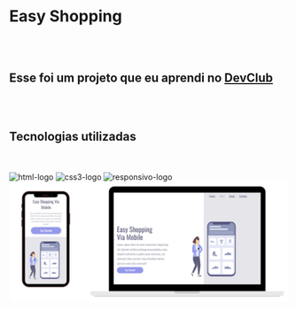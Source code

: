 <h1> Easy Shopping</h1>
<br>
<br>
<h2>Esse foi um projeto que eu aprendi no <a href="https://rodolfomori.com.br/devclub" >DevClub</a></h2>
<br>
<br>
<h2>Tecnologias utilizadas</h2>
<br>
<br>
<img src="https://img.shields.io/badge/HTML5-E34F26?style=for-the-badge&logo=html5&logoColor=white" alt="html-logo">
<img src="https://img.shields.io/badge/CSS3-1572B6?style=for-the-badge&logo=css3&logoColor=white" alt="css3-logo">
<img src="https://static.vecteezy.com/ti/vetor-gratis/p3/2206155-responsive-design-icon-gr%C3%A1tis-vetor.jpg" alt="responsivo-logo" width=80px height=50px>
<img src="assest/Desktopecelular.png">




